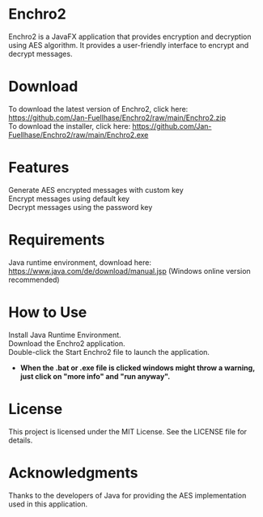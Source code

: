 # Enchro2
Enchro2 is a JavaFX application that provides encryption and decryption using AES algorithm. It provides a user-friendly interface to encrypt and decrypt messages.

# Download 
To download the latest version of Enchro2, click here: https://github.com/Jan-Fuellhase/Enchro2/raw/main/Enchro2.zip  
To download the installer, click here: https://github.com/Jan-Fuellhase/Enchro2/raw/main/Enchro2.exe  

# Features
Generate AES encrypted messages with custom key  
Encrypt messages using default key  
Decrypt messages using the password key  

# Requirements
Java runtime environment, download here: https://www.java.com/de/download/manual.jsp (Windows online version recommended)

# How to Use
Install Java Runtime Environment.  
Download the Enchro2 application.  
Double-click the Start Enchro2 file to launch the application.  
* **When the .bat or .exe file is clicked windows might throw a warning,**
**just click on "more info" and "run anyway".**

# License
This project is licensed under the MIT License. See the LICENSE file for details.

# Acknowledgments
Thanks to the developers of Java for providing the AES implementation used in this application.
